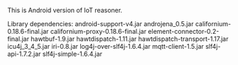 This is Android version of IoT reasoner.

Library dependencies:
android-support-v4.jar
androjena_0.5.jar
californium-0.18.6-final.jar
californium-proxy-0.18.6-final.jar
element-connector-0.2-final.jar
hawtbuf-1.9.jar
hawtdispatch-1.11.jar
hawtdispatch-transport-1.17.jar
icu4j_3_4_5.jar
iri-0.8.jar
log4j-over-slf4j-1.6.4.jar
mqtt-client-1.5.jar
slf4j-api-1.7.2.jar
slf4j-simple-1.6.4.jar